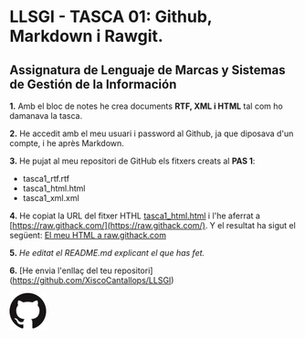 # LLSGI - TASCA 01: Github, Markdown i Rawgit.
## Assignatura de Lenguaje de Marcas y Sistemas de Gestión de la Información


**1.** Amb el bloc de notes he crea documents **RTF, XML i HTML** tal com ho damanava la tasca.

**2.** He accedit amb el meu usuari i password al Github, ja que diposava d'un compte, i he après Markdown.

**3.** He pujat al meu repositori de GitHub els fitxers creats al **PAS 1**:
* tasca1_rtf.rtf
* tasca1_html.html
* tasca1_xml.xml

**4.** He copiat la URL del fitxer HTHL [tasca1_html.html](https://github.com/XiscoCantallops/LLSGI/blob/master/tasca1_html.html)
i l'he aferrat a [https://raw.githack.com/](https://raw.githack.com/). Y el  resultat ha sigut el següent:
[El meu HTML a raw.githack.com](https://raw.githack.com/XiscoCantallops/LLSGI/master/tasca1_html.html)

**5.** *He editat el README.md explicant el que has fet.*

**6.** [He envia l'enllaç del teu repositori] (https://github.com/XiscoCantallops/LLSGI)

![Logo Github](/GitHub-Mark-64px.png)


